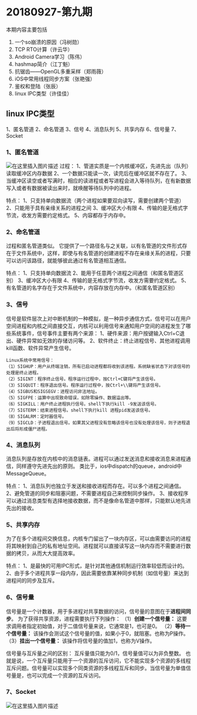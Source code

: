 # 20180927-第九期

本期内容主要包括

1. 一个so崩溃的原因（冯树勋）
2. TCP RTO计算（许云华）
3. Android Camera学习（陈伟）
4. hashmap简介（江丁魁）
5. 抗锯齿——OpenGL多重采样（郑雨薇）
6. iOS中常用线程同步方案（张艳强）
7. 鉴权和登陆（张辰）
8. linux IPC类型（许佳佳）

## linux IPC类型

1、匿名管道
2、命名管道
3、信号
4、消息队列
5、共享内存
6、信号量
7、Socket

### 1、匿名管道

![在这里插入图片描述](https://upload-images.jianshu.io/upload_images/1281379-05378521a7b41af4.png?imageMogr2/auto-orient/strip%7CimageView2/2/w/228/format/webp)
过程：
1、管道实质是一个内核缓冲区，先进先出（队列）读取缓冲区内存数据
2、一个数据只能读一次，读完后在缓冲区就不存在了。
3、当缓冲区读空或者写满时，相应的读进程或者写进程会进入等待队列，在有新数据写入或者有数据被读出来时，就唤醒等待队列中的进程。

特点：
1、只支持单向数据流（两个进程如果要双向读写，需要创建两个管道）
2、只能用于具有亲缘关系的进程之间
3、缓冲区大小有限
4、传输的是无格式字节流，收发方需要约定格式。
5、内容都存于内存中。

### 2、命名管道

过程和匿名管道类似。
它提供了一个路径名与之关联，以有名管道的文件形式存在于文件系统中，这样，即使与有名管道的创建进程不存在亲缘关系的进程，只要可以访问该路径，就能够彼此通过有名管道相互通信。

特点：
1、只支持单向数据流
2、能用于任意两个进程之间通信（和匿名管道区别）
3、缓冲区大小有限
4、传输的是无格式字节流，收发方需要约定格式。
5、有名管道的名字存在于文件系统中，内容存放在内存中。（和匿名管道区别）

### 3、信号

信号是软件层次上对中断机制的一种模拟，是一种异步通信方式，信号可以在用户空间进程和内核之间直接交互，内核可以利用信号来通知用户空间的进程发生了哪些系统事件，信号事件主要有两个来源：
1、硬件来源：用户按键输入Ctrl+C退出、硬件异常如无效的存储访问等。
2、软件终止：终止进程信号、其他进程调用kill函数、软件异常产生信号。

```
Linux系统中常用信号：
（1）SIGHUP：用户从终端注销，所有已启动进程都将收到该进程。系统缺省状态下对该信号的处理是终止进程。
（2）SIGINT：程序终止信号。程序运行过程中，按Ctrl+C键将产生该信号。
（3）SIGQUIT：程序退出信号。程序运行过程中，按Ctrl+\\键将产生该信号。
（4）SIGBUS和SIGSEGV：进程访问非法地址。
（5）SIGFPE：运算中出现致命错误，如除零操作、数据溢出等。
（6）SIGKILL：用户终止进程执行信号。shell下执行kill -9发送该信号。
（7）SIGTERM：结束进程信号。shell下执行kill 进程pid发送该信号。
（8）SIGALRM：定时器信号。
（9）SIGCLD：子进程退出信号。如果其父进程没有忽略该信号也没有处理该信号，则子进程退出后将形成僵尸进程。
```

### 4、消息队列

消息队列是存放在内核中的消息链表。进程可以通过发送消息和接收消息来进程通信，同样遵守先进先出的原则。
类比于，ios中dispatch的queue，android中MessageQueue。

特点：
1、消息队列也独立于发送和接收进程而存在。可以多个进程之间通信。
2、避免管道的同步和阻塞问题，不需要进程自己来控制同步操作。
3、接收程序可以通过消息类型有选择地接收数据，而不是像命名管道中那样，只能默认地先进先出的接收。

### 5、共享内存

为了在多个进程间交换信息，内核专门留出了一块内存区，可以由需要访问的进程将其映射到自己的私有地址空间。进程就可以直接读写这一块内存而不需要进行数据的拷贝，从而大大提高效率。

特点：
1、是最快的可用IPC形式，是针对其他通信机制运行效率较低而设计的。
2、由于多个进程共享一段内存，因此需要依靠某种同步机制（如信号量）来达到进程间的同步及互斥。

### 6、信号量

信号量是一个计数器，用于多进程对共享数据的访问，信号量的意图在于**进程间同步**。
为了获得共享资源，进程需要执行下列操作：
（1）**创建一个信号量：** 这要求调用者指定初始值，对于二值信号量来说，它通常是1，也可是0。
（2）**等待一个信号量：** 该操作会测试这个信号量的值，如果小于0，就阻塞。也称为P操作。
（3）**挂出一个信号量：** 该操作将信号量的值加1，也称为V操作。

信号量与互斥量之间的区别：
互斥量值只能为0/1，信号量值可以为非负整数。
也就是说，一个互斥量只能用于一个资源的互斥访问，它不能实现多个资源的多线程互斥问题。信号量可以实现多个同类资源的多线程互斥和同步。当信号量为单值信号量是，也可以完成一个资源的互斥访问。

### 7、Socket

![在这里插入图片描述](http://www.2cto.com/uploadfile/2013/1022/20131022025346218.png)

